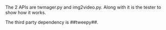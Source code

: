 The 2 APIs are twmager.py and img2video.py. Along with it is the tester to show how it works. 

The third party dependency is ##tweepy##.
